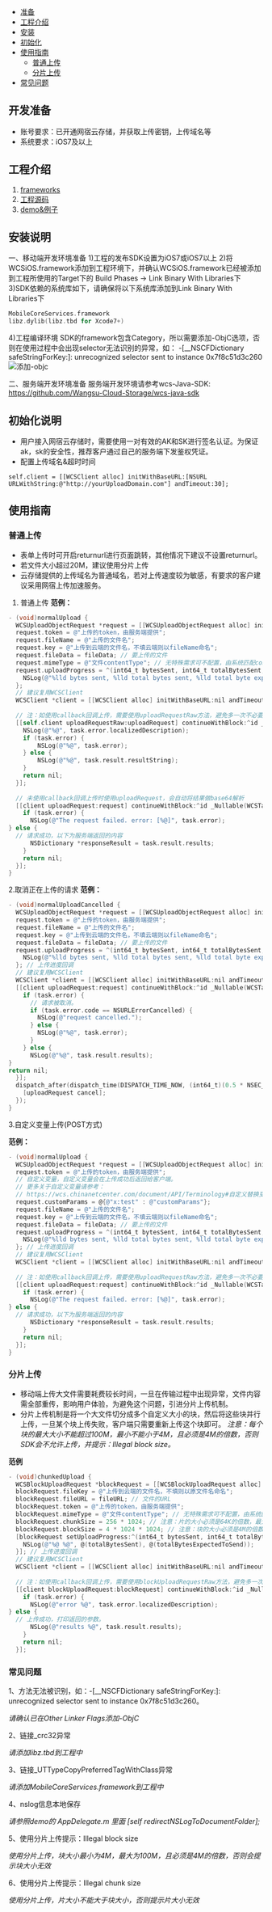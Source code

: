- [准备](#开发准备)
- [工程介绍](#工程介绍)
- [安装](#安装说明)
- [初始化](#初始化说明)
- [使用指南](#使用指南)
  - [普通上传](#普通上传)
  - [分片上传](#分片上传)
- [常见问题](#常见问题)

## 开发准备
* 账号要求：已开通网宿云存储，并获取上传密钥，上传域名等
* 系统要求：iOS7及以上

## 工程介绍
1. [frameworks](https://github.com/Wangsu-Cloud-Storage/wcs-ios-sdk/frameworks)
2. [工程源码](https://github.com/Wangsu-Cloud-Storage/wcs-ios-sdk/tree/master/trunk)
3. [demo&例子](https://github.com/Wangsu-Cloud-Storage/wcs-ios-sdk/tree/master/tools/TestWCSiOS)

## 安装说明
一、移动端开发环境准备
1)工程的发布SDK设置为iOS7或iOS7以上
2)将WCSiOS.framework添加到工程环境下，并确认WCSiOS.framework已经被添加到工程所使用的Target下的 Build Phases -> Link Binary With Libraries下
3)SDK依赖的系统库如下，请确保将以下系统库添加到Link Binary With Libraries下

```objective-c
MobileCoreServices.framework
libz.dylib(libz.tbd for Xcode7+)
```

4)工程编译环境
SDK的framework包含Category，所以需要添加-ObjC选项，否则在使用过程中会出现selector无法识别的异常，如：
-[__NSCFDictionary safeStringForKey:]: unrecognized selector sent to instance 0x7f8c51d3c260
![添加-objc](https://wcs.chinanetcenter.com/indexNew/image/wcs/wcs-ios-sdk2.png)

二、服务端开发环境准备
服务端开发环境请参考wcs-Java-SDK: https://github.com/Wangsu-Cloud-Storage/wcs-java-sdk


## 初始化说明
* 用户接入网宿云存储时，需要使用一对有效的AK和SK进行签名认证。为保证ak，sk的安全性，推荐客户通过自己的服务端下发鉴权凭证。
* 配置上传域名&超时时间
```
self.client = [[WCSClient alloc] initWithBaseURL:[NSURL URLWithString:@"http://yourUploadDomain.com"] andTimeout:30];
```

## 使用指南

### 普通上传
* 表单上传时可开启returnurl进行页面跳转，其他情况下建议不设置returnurl。
* 若文件大小超过20M，建议使用分片上传
* 云存储提供的上传域名为普通域名，若对上传速度较为敏感，有要求的客户建议采用网宿上传加速服务。

1. 普通上传
**范例：**

```objective-c
- (void)normalUpload {
  WCSUploadObjectRequest *request = [[WCSUploadObjectRequest alloc] init];
  request.token = @"上传的token，由服务端提供";
  request.fileName = @"上传的文件名";
  request.key = @"上传到云端的文件名，不填云端则以fileName命名";
  request.fileData = fileData; // 要上传的文件
  request.mimeType = @"文件contentType"; // 无特殊需求可不配置，由系统匹配content-type
  request.uploadProgress = ^(int64_t bytesSent, int64_t totalBytesSent, int64_t totalBytesExpectedToSend) {
    NSLog(@"%lld bytes sent, %lld total bytes sent, %lld total byte exptected", bytesSent, totalBytesSent, totalBytesExpectedToSend);
  };
  // 建议复用WCSClient
  WCSClient *client = [[WCSClient alloc] initWithBaseURL:nil andTimeout:30];
  
  // 注：如使用callback回调上传，需要使用uploadRequestRaw方法，避免多一次不必要的base64解析导致异常
  [[self.client uploadRequestRaw:uploadRequest] continueWithBlock:^id _Nullable(WCSTask<WCSUploadObjectStringResult *> * _Nonnull task) {
    NSLog(@"%@", task.error.localizedDescription);
    if (task.error) {
        NSLog(@"%@", task.error);
    } else {
        NSLog(@"%@", task.result.resultString);
    }
    return nil;
  }];
  
  // 未使用callback回调上传时使用uploadRequest，会自动将结果做base64解析
  [[client uploadRequest:request] continueWithBlock:^id _Nullable(WCSTask<WCSUploadObjectResult *> * _Nonnull task) {
    if (task.error) {
      NSLog(@"The request failed. error: [%@]", task.error);
} else {
  // 请求成功，以下为服务端返回的内容
      NSDictionary *responseResult = task.result.results;
    }
    return nil;
  }];
}
```

2.取消正在上传的请求
**范例：**

```objective-c
- (void)normalUploadCancelled {
  WCSUploadObjectRequest *request = [[WCSUploadObjectRequest alloc] init];
  request.token = @"上传的token，由服务端提供";
  request.fileName = @"上传的文件名";
  request.key = @"上传到云端的文件名，不填云端则以fileName命名";
  request.fileData = fileData; // 要上传的文件
  request.uploadProgress = ^(int64_t bytesSent, int64_t totalBytesSent, int64_t totalBytesExpectedToSend) {
    NSLog(@"%lld bytes sent, %lld total bytes sent, %lld total byte exptected", bytesSent, totalBytesSent, totalBytesExpectedToSend);
  }; // 上传进度回调
  // 建议复用WCSClient
  WCSClient *client = [[WCSClient alloc] initWithBaseURL:nil andTimeout:30];
  [[client uploadRequest:request] continueWithBlock:^id _Nullable(WCSTask<WCSUploadObjectResult *> * _Nonnull task) {
    if (task.error) {
      // 请求被取消。
      if (task.error.code == NSURLErrorCancelled) {
        NSLog(@"request cancelled.");
      } else {
        NSLog(@"%@", task.error);
      }
    } else {
      NSLog(@"%@", task.result.results);
}
return nil;
  }];
  dispatch_after(dispatch_time(DISPATCH_TIME_NOW, (int64_t)(0.5 * NSEC_PER_SEC)),   dispatch_get_main_queue(), ^{
    [uploadRequest cancel];
  });
}
```

3.自定义变量上传(POST方式)

**范例：**

```objective-c
- (void)normalUpload {
  WCSUploadObjectRequest *request = [[WCSUploadObjectRequest alloc] init];
  request.token = @"上传的token，由服务端提供";
  // 自定义变量，自定义变量会在上传成功后返回给客户端。
  // 更多关于自定义变量请参考：
  // https://wcs.chinanetcenter.com/document/API/Terminology#自定义替换变量
  request.customParams = @{@"x:test" : @"customParams"};
  request.fileName = @"上传的文件名";
  request.key = @"上传到云端的文件名，不填云端则以fileName命名";
  request.fileData = fileData; // 要上传的文件
  request.uploadProgress = ^(int64_t bytesSent, int64_t totalBytesSent, int64_t totalBytesExpectedToSend) {
    NSLog(@"%lld bytes sent, %lld total bytes sent, %lld total byte exptected", bytesSent, totalBytesSent, totalBytesExpectedToSend);
  }; // 上传进度回调
  // 建议复用WCSClient
  WCSClient *client = [[WCSClient alloc] initWithBaseURL:nil andTimeout:30];
  
  // 注：如使用callback回调上传，需要使用uploadRequestRaw方法，避免多一次不必要的base64解析导致异常
  [[client uploadRequest:request] continueWithBlock:^id _Nullable(WCSTask<WCSUploadObjectResult *> * _Nonnull task) {
    if (task.error) {
      NSLog(@"The request failed. error: [%@]", task.error);
} else {
  // 请求成功，以下为服务端返回的内容
      NSDictionary *responseResult = task.result.results;
    }
    return nil;
  }];
}
```

### 分片上传
* 移动端上传大文件需要耗费较长时间，一旦在传输过程中出现异常，文件内容需全部重传，影响用户体验，为避免这个问题，引进分片上传机制。
* 分片上传机制是将一个大文件切分成多个自定义大小的块，然后将这些块并行上传，一旦某个块上传失败，客户端只需要重新上传这个块即可。
*注意：每个块的最大大小不能超过100M，最小不能小于4M，且必须是4M的倍数，否则SDK会不允许上传，并提示：Illegal block size。*

**范例**

```objective-c
- (void)chunkedUpload {
  WCSBlockUploadRequest *blockRequest = [[WCSBlockUploadRequest alloc] init];
  blockRequest.fileKey = @"上传到云端的文件名，不填则以原文件名命名";
  blockRequest.fileURL = fileURL; // 文件的URL
  blockRequest.token = @"上传的token，由服务端提供";
  blockRequest.mimeType = @"文件contentType"; // 无特殊需求可不配置，由系统匹配content-type
  blockRequest.chunkSize = 256 * 1024; // 注意：片的大小必须是64K的倍数，最大不能超过块的大小。
  blockRequest.blockSize = 4 * 1024 * 1024; // 注意：块的大小必须是4M的倍数，最大不能超过100M
  [blockRequest setUploadProgress:^(int64_t bytesSent, int64_t totalBytesSent, int64_t totalBytesExpectedToSend) {
    NSLog(@"%@ %@", @(totalBytesSent), @(totalBytesExpectedToSend));
  }]; // 上传进度回调
  // 建议复用WCSClient
  WCSClient *client = [[WCSClient alloc] initWithBaseURL:nil andTimeout:30];
  
  // 注：如使用callback回调上传，需要使用blockUploadRequestRaw方法，避免多一次不必要的base64解析导致异常
  [[client blockUploadRequest:blockRequest] continueWithBlock:^id _Nullable(WCSTask<WCSBlockUploadResult *> * _Nonnull task) {
    if (task.error) {
      NSLog(@"error %@", task.error.localizedDescription);
} else {
  // 上传成功，打印返回的参数。
      NSLog(@"results %@", task.result.results);
    }
    return nil;
  }];
```

### 常见问题
1、方法无法被识别，如：-[__NSCFDictionary safeStringForKey:]: unrecognized selector sent to instance 0x7f8c51d3c260。

_请确认已在Other Linker Flags添加-ObjC_

2、链接_crc32异常

_请添加libz.tbd到工程中_

3、链接_UTTypeCopyPreferredTagWithClass异常

_请添加MobileCoreServices.framework到工程中_

4、nslog信息本地保存

_请参照demo的 AppDelegate.m 里面 [self redirectNSLogToDocumentFolder];_

5、使用分片上传提示：Illegal block size

_使用分片上传，块大小最小为4M，最大为100M，且必须是4M的倍数，否则会提示块大小无效_

6、使用分片上传提示：Illegal chunk size

_使用分片上传，片大小不能大于块大小，否则提示片大小无效_
